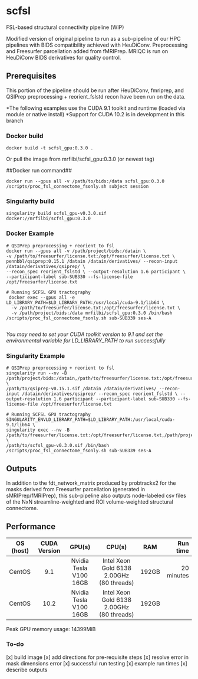 # scfsl
FSL-based structural connectivity pipeline (WIP)

Modified version of original pipeline to run as a sub-pipeline of our HPC pipelines with BIDS compatibility achieved with HeuDiConv. 
Preprocessing and Freesurfer parcellation added from fMRIPrep. 
MRIQC is run on HeuDiConv BIDS derivatives for quality control.

## Prerequisites

This portion of the pipeline should be run after HeuDiConv, fmriprep, 
and QSIPrep preprocessing + reorient_fslstd recon have been run on the data.

*The following examples use the CUDA 9.1 toolkit and runtime (loaded via module or native install)
*Support for CUDA 10.2 is in development in this branch

### Docker build

```
docker build -t scfsl_gpu:0.3.0 .
```

Or pull the image from mrfilbi/scfsl_gpu:0.3.0 (or newest tag)

##Docker run command##

```
docker run --gpus all -v /path/to/bids:/data scfsl_gpu:0.3.0 /scripts/proc_fsl_connectome_fsonly.sh subject session
```

### Singularity build

```
singularity build scfsl_gpu-v0.3.0.sif docker://mrfilbi/scfsl_gpu:0.3.0
```

### Docker Example
```
# QSIPrep preprocessing + reorient to fsl
docker run --gpus all -v /path/project/bids:/datain \
-v /path/to/freesurfer/license.txt:/opt/freesurfer/license.txt \
pennbbl/qsiprep:0.15.1 /datain /datain/derivatives/ --recon-input /datain/derivatives/qsiprep/ \
--recon_spec reorient_fslstd \ --output-resolution 1.6 participant \
--participant-label sub-SUB330 --fs-license-file /opt/freesurfer/license.txt

# Running SCFSL GPU tractography
 docker exec --gpus all -e LD_LIBRARY_PATH=$LD_LIBRARY_PATH:/usr/local/cuda-9.1/lib64 \
  -v /path/to/freesurfer/license.txt:/opt/freesurfer/license.txt \
  -v /path/project/bids:/data mrfilbi/scfsl_gpu:0.3.0 /bin/bash /scripts/proc_fsl_connectome_fsonly.sh sub-SUB339 ses-A


```


*You may need to set your CUDA toolkit version to 9.1 and set the environmental variable for LD_LIBRARY_PATH to run successfully*

### Singularity Example
```
# QSIPrep preprocessing + reorient to fsl
singularity run --nv -B /path/project/bids:/datain,/path/to/freesurfer/license.txt:/opt/freesurfer/license.txt \
/path/to/qsiprep-v0.15.1.sif /datain /datain/derivatives/ --recon-input /datain/derivatives/qsiprep/ --recon_spec reorient_fslstd \ --output-resolution 1.6 participant --participant-label sub-SUB330 --fs-license-file /opt/freesurfer/license.txt

# Running SCFSL GPU tractography
SINGULARITY_ENVLD_LIBRARY_PATH=$LD_LIBRARY_PATH:/usr/local/cuda-9.1/lib64 \
singularity exec --nv -B /path/to/freesurfer/license.txt:/opt/freesurfer/license.txt,/path/project/bids:/data \
/path/to/scfsl_gpu-v0.3.0.sif /bin/bash /scripts/proc_fsl_connectome_fsonly.sh sub-SUB339 ses-A

```

## Outputs

In addition to the fdt_network_matrix produced by probtrackx2 for the masks 
derived from Freesurfer parcellation (generated in sMRIPrep/fMRIPrep),
this sub-pipeline also outputs node-labeled csv files of the NxN streamline-weighted 
and ROI volume-weighted structural connectome.

## Performance

| OS (host)    | CUDA Version | GPU(s)                 | CPU(s)                                    | RAM    | Run time   |
|--------------|:------------:|:----------------------:|:-----------------------------------------:|:------:|-----------:|
| CentOS       | 9.1          | Nvidia Tesla V100 16GB | Intel Xeon Gold 6138 2.00GHz (80 threads) | 192GB  | 20 minutes |
| CentOS       | 10.2         | Nvidia Tesla V100 16GB | Intel Xeon Gold 6138 2.00GHz (80 threads) | 192GB  |    |

Peak GPU memory usage: 14399MiB

### To-do

[x] build image
[x] add directions for pre-requisite steps
[x] resolve error in mask dimensions error
[x] successful run testing
[x] example run times
[x] describe outputs
